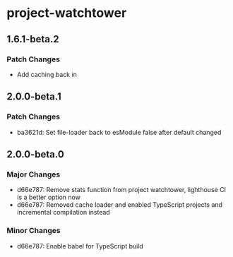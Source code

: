 # project-watchtower

## 1.6.1-beta.2

### Patch Changes

-   Add caching back in

## 2.0.0-beta.1

### Patch Changes

-   ba3621d: Set file-loader back to esModule false after default changed

## 2.0.0-beta.0

### Major Changes

-   d66e787: Remove stats function from project watchtower, lighthouse CI is a better option now
-   d66e787: Removed cache loader and enabled TypeScript projects and incremental compilation instead

### Minor Changes

-   d66e787: Enable babel for TypeScript build
